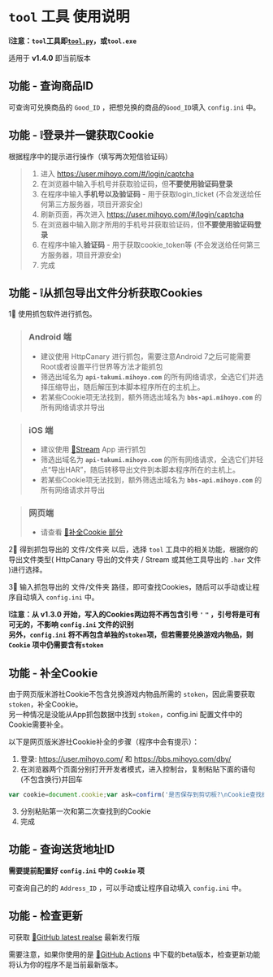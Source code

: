 # `tool` 工具 使用说明
**❕注意：`tool`工具即[`tool.py`](tool.py)，或`tool.exe`**

适用于 **v1.4.0** 即当前版本

## 功能 - 查询商品ID
可查询可兑换商品的 `Good_ID` ，把想兑换的商品的`Good_ID`填入 `config.ini` 中。

## 功能 - ❕登录并一键获取Cookie
根据程序中的提示进行操作（填写两次短信验证码）
> 1. 进入 https://user.mihoyo.com/#/login/captcha
> 2. 在浏览器中输入手机号并获取验证码，但**不要使用验证码登录**
> 3. 在程序中输入**手机号以及验证码** - 用于获取login_ticket (不会发送给任何第三方服务器，项目开源安全)
> 4. 刷新页面，再次进入 https://user.mihoyo.com/#/login/captcha
> 5. 在浏览器中输入刚才所用的手机号并获取验证码，但**不要使用验证码登录**
> 6. 在程序中输入**验证码** - 用于获取cookie_token等 (不会发送给任何第三方服务器，项目开源安全)
> 7. 完成


## 功能 - ❕从抓包导出文件分析获取Cookies
1⃣️ 使用抓包软件进行抓包。

> ### Android 端
> - 建议使用 HttpCanary 进行抓包，需要注意Android 7之后可能需要Root或者设置平行世界等方法才能抓包
> - 筛选出域名为 **`api-takumi.mihoyo.com`** 的所有网络请求，全选它们并选择压缩导出，随后解压到本脚本程序所在的主机上。
> - 若某些Cookie项无法找到，额外筛选出域名为 **`bbs-api.mihoyo.com`** 的所有网络请求并导出

> ### iOS 端
> - 建议使用 [🔗Stream](https://apps.apple.com/cn/app/stream/id1312141691) App 进行抓包
> - 筛选出域名为 **`api-takumi.mihoyo.com`** 的所有网络请求，全选它们并轻点“导出HAR”，随后转移导出文件到本脚本程序所在的主机上。
> - 若某些Cookie项无法找到，额外筛选出域名为 **`bbs-api.mihoyo.com`** 的所有网络请求并导出

> ### 网页端
> - 请查看 [📃补全Cookie 部分](#功能---补全cookie)

2⃣️ 得到抓包导出的 文件/文件夹 以后，选择 `tool` 工具中的相关功能，根据你的导出文件类型( HttpCanary 导出的文件夹 / Stream 或其他工具导出的 `.har` 文件 )进行选择。

3⃣️ 输入抓包导出的 文件/文件夹 路径，即可查找Cookies，随后可以手动或让程序自动填入 `config.ini` 中。

**❕注意：从 v1.3.0 开始，写入的Cookies两边将不再包含引号 `'` `"` ，引号将是可有可无的，不影响 `config.ini` 文件的识别**  
**另外，`config.ini` 将不再包含单独的`stoken`项，但若需要兑换游戏内物品，则 `Cookie` 项中仍需要含有`stoken`**


## 功能 - 补全Cookie
由于网页版米游社Cookie不包含兑换游戏内物品所需的 `stoken`，因此需要获取 `stoken`，补全Cookie。  
另一种情况是没能从App抓包数据中找到 `stoken`，config.ini 配置文件中的Cookie需要补全。

以下是网页版米游社Cookie补全的步骤（程序中会有提示）：
1. 登录: https://user.mihoyo.com/ 和 https://bbs.mihoyo.com/dby/  
2. 在浏览器两个页面分别打开开发者模式，进入控制台，复制粘贴下面的语句(不包含换行)并回车
```javascript
var cookie=document.cookie;var ask=confirm('是否保存到剪切板?\nCookie查找结果：'+cookie);if(ask==true){copy(cookie);msg=cookie}else{msg='Cancel'}
```
3. 分别粘贴第一次和第二次查找到的Cookie
4. 完成


## 功能 - 查询送货地址ID
**需要提前配置好 `config.ini` 中的 `Cookie` 项**

可查询自己的的 `Address_ID` ，可以手动或让程序自动填入 `config.ini` 中。


## 功能 - 检查更新
可获取 [🔗GitHub latest realse](https://github.com/Ljzd-PRO/Mys_Goods_Tool/releases/latest) 最新发行版

需要注意，如果你使用的是 [🔗GitHub Actions](https://github.com/Ljzd-PRO/Mys_Goods_Tool/actions) 中下载的beta版本，检查更新功能将认为你的程序不是当前最新版本。
